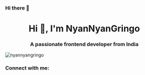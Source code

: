 ### Hi there 👋

<!--
**NyanNyanGringo/NyanNyanGringo** is a ✨ _special_ ✨ repository because its `README.md` (this file) appears on your GitHub profile.

Here are some ideas to get you started:

- 🔭 I’m currently working on ...
- 🌱 I’m currently learning ...
- 👯 I’m looking to collaborate on ...
- 🤔 I’m looking for help with ...
- 💬 Ask me about ...
- 📫 How to reach me: ...
- 😄 Pronouns: ...
- ⚡ Fun fact: ...
-->
<h1 align="center">Hi 👋, I'm NyanNyanGringo</h1>
<h3 align="center">A passionate frontend developer from India</h3>

<p align="left"> <img src="https://komarev.com/ghpvc/?username=nyannyangringo&label=Profile%20views&color=0e75b6&style=flat" alt="nyannyangringo" /> </p>

<h3 align="left">Connect with me:</h3>
<p align="left">
</p>
